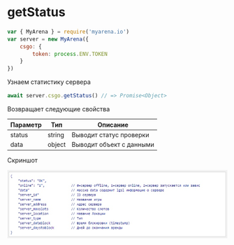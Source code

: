 # getStatus

```js
var { MyArena } = require('myarena.io')
var server = new MyArena({
    csgo: {
        token: process.ENV.TOKEN
    }
})
```

Узнаем статистику сервера

```js
await server.csgo.getStatus() // => Promise<Object>
```

Возвращает следующие свойства

| Параметр | Тип | Описание |
|----------|-----|----------|
| status | string | Выводит статус проверки |
| data | object | Выводит объект с данными |

Скриншот

![alt tag](https://raw.githubusercontent.com/DavidErbaev/myarena.io/master/docs/ru/api-reference/imgs/getStatus.jpg "Скриншот с объектами")
​
